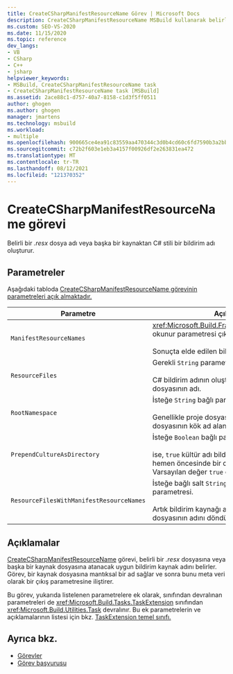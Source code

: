 ```yaml
---
title: CreateCSharpManifestResourceName Görev | Microsoft Docs
description: CreateCSharpManifestResourceName MSBuild kullanarak belirli bir .resx dosya adı veya başka bir kaynaktan C# stilinde bir bildirim adı oluşturun.
ms.custom: SEO-VS-2020
ms.date: 11/15/2020
ms.topic: reference
dev_langs:
- VB
- CSharp
- C++
- jsharp
helpviewer_keywords:
- MSBuild, CreateCSharpManifestResourceName task
- CreateCSharpManifestResourceName task [MSBuild]
ms.assetid: 2ace88c1-d757-40a7-8158-c1d3f5ff0511
author: ghogen
ms.author: ghogen
manager: jmartens
ms.technology: msbuild
ms.workload:
- multiple
ms.openlocfilehash: 900665ce4ea91c83559aa470344c3d0b4cd60c6fd7590b3a2bbc376f6f069940
ms.sourcegitcommit: c72b2f603e1eb3a4157f00926df2e263831ea472
ms.translationtype: MT
ms.contentlocale: tr-TR
ms.lasthandoff: 08/12/2021
ms.locfileid: "121370352"
---
```

# <a name="createcsharpmanifestresourcename-task"></a>CreateCSharpManifestResourceName görevi

Belirli bir *.resx* dosya adı veya başka bir kaynaktan C# stili bir bildirim adı oluşturur.

## <a name="parameters"></a>Parametreler

 Aşağıdaki tabloda [CreateCSharpManifestResourceName görevinin parametreleri açık almaktadır.](../msbuild/createcsharpmanifestresourcename-task.md)

| Parametre | Açıklama |
| - | - |
| `ManifestResourceNames` | <xref:Microsoft.Build.Framework.ITaskItem>`[]`salt okunur parametresi çıktısı.<br /><br /> Sonuçta elde edilen bildirim adları. |
| `ResourceFiles` | Gerekli `String` parametre.<br /><br /> C# bildirim adının oluşturularak kaynak dosyasının adı. |
| `RootNamespace` | İsteğe `String` bağlı parametre.<br /><br /> Genellikle proje dosyasından alınan kaynak dosyasının kök ad alanı. olabilir. `null` |
| `PrependCultureAsDirectory` | İsteğe `Boolean` bağlı parametre.<br /><br /> ise, `true` kültür adı bildirim kaynağı adının hemen öncesinde bir dizin adı olarak eklenir. Varsayılan değer `true` olarak belirlenmiştir. |
| `ResourceFilesWithManifestResourceNames` | İsteğe bağlı salt `String` okunur çıkış parametresi.<br /><br /> Artık bildirim kaynağı adını içeren kaynak dosyasının adını döndürür. |

## <a name="remarks"></a>Açıklamalar

 [CreateCSharpManifestResourceName](../msbuild/createcsharpmanifestresourcename-task.md) görevi, belirli bir *.resx* dosyasına veya başka bir kaynak dosyasına atanacak uygun bildirim kaynak adını belirler. Görev, bir kaynak dosyasına mantıksal bir ad sağlar ve sonra bunu meta veri olarak bir çıkış parametresine iliştirer.

 Bu görev, yukarıda listelenen parametrelere ek olarak, sınıfından devralınan parametreleri de <xref:Microsoft.Build.Tasks.TaskExtension> sınıfından <xref:Microsoft.Build.Utilities.Task> devralınır. Bu ek parametrelerin ve açıklamalarının listesi için bkz. [TaskExtension temel sınıfı.](../msbuild/taskextension-base-class.md)

## <a name="see-also"></a>Ayrıca bkz.

- [Görevler](../msbuild/msbuild-tasks.md)
- [Görev başvurusu](../msbuild/msbuild-task-reference.md)

